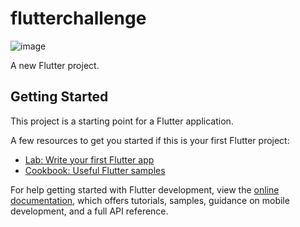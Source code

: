 # flutterchallenge
![image](https://github.com/kafryan/PetApp/assets/107162986/a5f9a214-b7c8-43dd-b841-b4dd9f0a6c95)

A new Flutter project.

## Getting Started

This project is a starting point for a Flutter application.

A few resources to get you started if this is your first Flutter project:

- [Lab: Write your first Flutter app](https://docs.flutter.dev/get-started/codelab)
- [Cookbook: Useful Flutter samples](https://docs.flutter.dev/cookbook)

For help getting started with Flutter development, view the
[online documentation](https://docs.flutter.dev/), which offers tutorials,
samples, guidance on mobile development, and a full API reference.
